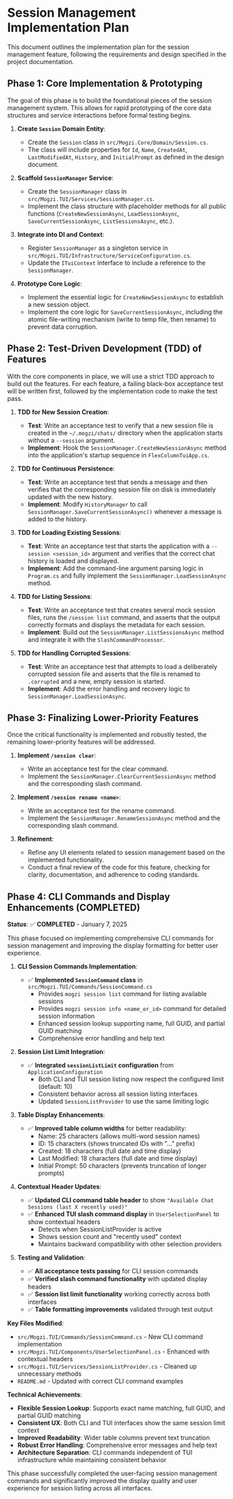 # Session Management Implementation Plan

This document outlines the implementation plan for the session management feature, following the requirements and design specified in the project documentation.

## Phase 1: Core Implementation & Prototyping

The goal of this phase is to build the foundational pieces of the session management system. This allows for rapid prototyping of the core data structures and service interactions before formal testing begins.

1.  **Create `Session` Domain Entity**:
    -   Create the `Session` class in `src/Mogzi.Core/Domain/Session.cs`.
    -   The class will include properties for `Id`, `Name`, `CreatedAt`, `LastModifiedAt`, `History`, and `InitialPrompt` as defined in the design document.

2.  **Scaffold `SessionManager` Service**:
    -   Create the `SessionManager` class in `src/Mogzi.TUI/Services/SessionManager.cs`.
    -   Implement the class structure with placeholder methods for all public functions (`CreateNewSessionAsync`, `LoadSessionAsync`, `SaveCurrentSessionAsync`, `ListSessionsAsync`, etc.).

3.  **Integrate into DI and Context**:
    -   Register `SessionManager` as a singleton service in `src/Mogzi.TUI/Infrastructure/ServiceConfiguration.cs`.
    -   Update the `ITuiContext` interface to include a reference to the `SessionManager`.

4.  **Prototype Core Logic**:
    -   Implement the essential logic for `CreateNewSessionAsync` to establish a new session object.
    -   Implement the core logic for `SaveCurrentSessionAsync`, including the atomic file-writing mechanism (write to temp file, then rename) to prevent data corruption.

## Phase 2: Test-Driven Development (TDD) of Features

With the core components in place, we will use a strict TDD approach to build out the features. For each feature, a failing black-box acceptance test will be written first, followed by the implementation code to make the test pass.

1.  **TDD for New Session Creation**:
    -   **Test**: Write an acceptance test to verify that a new session file is created in the `~/.mogzi/chats/` directory when the application starts without a `--session` argument.
    -   **Implement**: Hook the `SessionManager.CreateNewSessionAsync` method into the application's startup sequence in `FlexColumnTuiApp.cs`.

2.  **TDD for Continuous Persistence**:
    -   **Test**: Write an acceptance test that sends a message and then verifies that the corresponding session file on disk is immediately updated with the new history.
    -   **Implement**: Modify `HistoryManager` to call `SessionManager.SaveCurrentSessionAsync()` whenever a message is added to the history.

3.  **TDD for Loading Existing Sessions**:
    -   **Test**: Write an acceptance test that starts the application with a `--session <session_id>` argument and verifies that the correct chat history is loaded and displayed.
    -   **Implement**: Add the command-line argument parsing logic in `Program.cs` and fully implement the `SessionManager.LoadSessionAsync` method.

4.  **TDD for Listing Sessions**:
    -   **Test**: Write an acceptance test that creates several mock session files, runs the `/session list` command, and asserts that the output correctly formats and displays the metadata for each session.
    -   **Implement**: Build out the `SessionManager.ListSessionsAsync` method and integrate it with the `SlashCommandProcessor`.

5.  **TDD for Handling Corrupted Sessions**:
    -   **Test**: Write an acceptance test that attempts to load a deliberately corrupted session file and asserts that the file is renamed to `.corrupted` and a new, empty session is started.
    -   **Implement**: Add the error handling and recovery logic to `SessionManager.LoadSessionAsync`.

## Phase 3: Finalizing Lower-Priority Features

Once the critical functionality is implemented and robustly tested, the remaining lower-priority features will be addressed.

1.  **Implement `/session clear`**:
    -   Write an acceptance test for the clear command.
    -   Implement the `SessionManager.ClearCurrentSessionAsync` method and the corresponding slash command.

2.  **Implement `/session rename <name>`**:
    -   Write an acceptance test for the rename command.
    -   Implement the `SessionManager.RenameSessionAsync` method and the corresponding slash command.

3.  **Refinement**:
    -   Refine any UI elements related to session management based on the implemented functionality.
    -   Conduct a final review of the code for this feature, checking for clarity, documentation, and adherence to coding standards.

## Phase 4: CLI Commands and Display Enhancements (COMPLETED)

**Status**: ✅ **COMPLETED** - January 7, 2025

This phase focused on implementing comprehensive CLI commands for session management and improving the display formatting for better user experience.

1.  **CLI Session Commands Implementation**:
    -   ✅ **Implemented `SessionCommand` class** in `src/Mogzi.TUI/Commands/SessionCommand.cs`
        - Provides `mogzi session list` command for listing available sessions
        - Provides `mogzi session info <name_or_id>` command for detailed session information
        - Enhanced session lookup supporting name, full GUID, and partial GUID matching
        - Comprehensive error handling and help text
    
2.  **Session List Limit Integration**:
    -   ✅ **Integrated `sessionListLimit` configuration** from `ApplicationConfiguration`
        - Both CLI and TUI session listing now respect the configured limit (default: 10)
        - Consistent behavior across all session listing interfaces
        - Updated `SessionListProvider` to use the same limiting logic
    
3.  **Table Display Enhancements**:
    -   ✅ **Improved table column widths** for better readability:
        - Name: 25 characters (allows multi-word session names)
        - ID: 15 characters (shows truncated IDs with "..." prefix)
        - Created: 18 characters (full date and time display)
        - Last Modified: 18 characters (full date and time display)
        - Initial Prompt: 50 characters (prevents truncation of longer prompts)
    
4.  **Contextual Header Updates**:
    -   ✅ **Updated CLI command table header** to show `"Available Chat Sessions (last X recently used)"`
    -   ✅ **Enhanced TUI slash command display** in `UserSelectionPanel` to show contextual headers
        - Detects when SessionListProvider is active
        - Shows session count and "recently used" context
        - Maintains backward compatibility with other selection providers
    
5.  **Testing and Validation**:
    -   ✅ **All acceptance tests passing** for CLI session commands
    -   ✅ **Verified slash command functionality** with updated display headers
    -   ✅ **Session list limit functionality** working correctly across both interfaces
    -   ✅ **Table formatting improvements** validated through test output

**Key Files Modified**:
- `src/Mogzi.TUI/Commands/SessionCommand.cs` - New CLI command implementation
- `src/Mogzi.TUI/Components/UserSelectionPanel.cs` - Enhanced with contextual headers
- `src/Mogzi.TUI/Services/SessionListProvider.cs` - Cleaned up unnecessary methods
- `README.md` - Updated with correct CLI command examples

**Technical Achievements**:
- **Flexible Session Lookup**: Supports exact name matching, full GUID, and partial GUID matching
- **Consistent UX**: Both CLI and TUI interfaces show the same session limit context
- **Improved Readability**: Wider table columns prevent text truncation
- **Robust Error Handling**: Comprehensive error messages and help text
- **Architecture Separation**: CLI commands independent of TUI infrastructure while maintaining consistent behavior

This phase successfully completed the user-facing session management commands and significantly improved the display quality and user experience for session listing across all interfaces.
